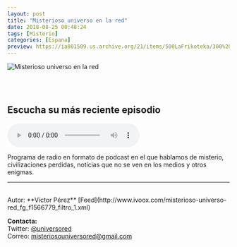 ```yaml
---
layout: post
title: "Misterioso universo en la red"
date: 2018-08-25 00:48:24
tags: [Misterio]
categories: [Espana]
preview: https://ia801509.us.archive.org/21/items/500LaFrikoteka/300%20-%20Victor%20MUELR.jpg
---
```


![Misterioso universo en la red](https://ia801509.us.archive.org/21/items/500LaFrikoteka/500%20-%20Victor%20MUELR.jpg)

<br/>
<br/>

## Escucha su más reciente episodio

<!--reproductor-feed=http://www.ivoox.com/misterioso-universo-red_fg_f1566779_filtro_1.xml-->
<!--reproductor-start-->
<audio id="audio" preload="auto" controls="" src="http://www.ivoox.com/13-la-matanza-hace-28-anos-estremecio_mf_29421834_feed_1.mp3"></audio>
<!--reproductor-end-->

Programa de radio en formato de podcast en el que hablamos de misterio, civilizaciones perdidas, noticias que no se ven en los medios y otros enigmas.

_ _ _

<br>
Autor: **Víctor Pérez**  
[Feed](http://www.ivoox.com/misterioso-universo-red_fg_f1566779_filtro_1.xml)  



**Contacta:**  
Twitter: [@universored](https://twitter.com/universored)  
Correo: [misteriosouniversored@gmail.com](mailto:misteriosouniversored@gmail.com)  

